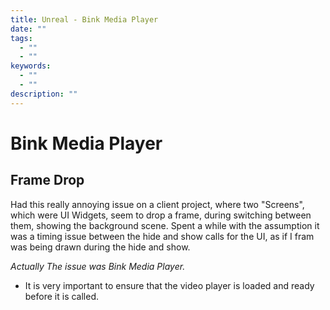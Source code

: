```yaml
---
title: Unreal - Bink Media Player
date: ""
tags:
  - ""
  - ""
keywords:
  - ""
  - ""
description: ""
---
```


# Bink Media Player

## Frame Drop

Had this really annoying issue on a client project, where two "Screens", which were UI Widgets, seem to drop a frame, during switching between them, showing the background scene. 
Spent a while with the assumption it was a timing issue between the hide and show calls for the UI, as if I fram was being drawn during the hide and show.

*Actually The issue was Bink Media Player.*

* It is very important to ensure that the video player is loaded and ready before it is called.
